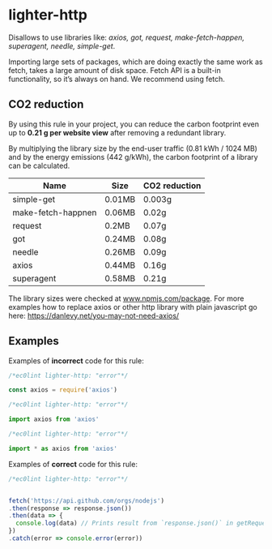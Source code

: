 # lighter-http 

Disallows to use libraries like: *axios, got, request, make-fetch-happen, superagent, needle, simple-get*. 

Importing large sets of packages, which are doing exactly the same work as fetch, takes a large amount of disk space. Fetch API is a built-in functionality, so it’s always on hand. We recommend using fetch.  

## CO2 reduction 

By using this rule in your project, you can reduce the carbon footprint even up to **0.21 g per website view** after removing a redundant library.  

By multiplying the library size by the end-user traffic (0.81 kWh / 1024 MB) and by the energy emissions (442 g/kWh), the carbon footprint of a library can be calculated.

| Name                | Size      | CO2 reduction |
| ------------------- | --------- | ------------- |
| simple-get          | 0.01MB    | 0.003g        | 
| make-fetch-happnen  | 0.06MB    | 0.02g         | 
| request             | 0.2MB     | 0.07g         | 
| got                 | 0.24MB    | 0.08g         | 
| needle              | 0.26MB    | 0.09g         | 
| axios               | 0.44MB    | 0.16g         | 
| superagent          | 0.58MB    | 0.21g         | 

The library sizes were checked at www.npmjs.com/package. 
For more examples how to replace axios or other http library with plain javascript go here: https://danlevy.net/you-may-not-need-axios/

## Examples 

Examples of **incorrect** code for this rule: 

```js
/*ec0lint lighter-http: "error"*/

const axios = require('axios')
```

```js
/*ec0lint lighter-http: "error"*/

import axios from 'axios'
```

```js
/*ec0lint lighter-http: "error"*/

import * as axios from 'axios'
```

Examples of **correct** code for this rule:

```js
/*ec0lint lighter-http: "error"*/


fetch('https://api.github.com/orgs/nodejs')
.then(response => response.json())
.then(data => {
  console.log(data) // Prints result from `response.json()` in getRequest
})
.catch(error => console.error(error))
```
